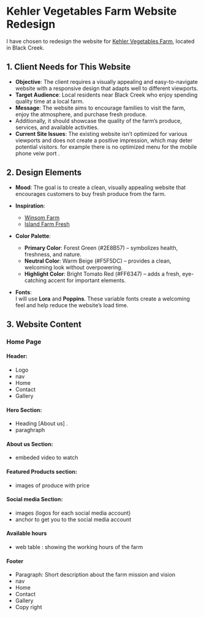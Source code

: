 # Kehler Vegetables Farm Website Redesign

I have chosen to redesign the website for [Kehler Vegetables Farm](https://www.kehlervegetables.ca/), located in Black Creek.

## 1. Client Needs for This Website

- **Objective**: The client requires a visually appealing and easy-to-navigate website with a responsive design that adapts well to different viewports.
- **Target Audience**: Local residents near Black Creek who enjoy spending quality time at a local farm.
- **Message**: The website aims to encourage families to visit the farm, enjoy the atmosphere, and purchase fresh produce.
- Additionally, it should showcase the quality of the farm’s produce, services, and available activities.
- **Current Site Issues**: The existing website isn’t optimized for various viewports and does not create a positive impression, which may deter potential visitors. for example there is no optimized menu for the mobile phone veiw port .



## 2. Design Elements

- **Mood**: The goal is to create a clean, visually appealing website that encourages customers to buy fresh produce from the farm.
- **Inspiration**:  
  - [Winsom Farm](https://www.winsomfarm.ca/?gad_source=1&gclid=Cj0KCQiAlsy5BhDeARIsABRc6ZuQLAXp9FOIxOBQmp6ThmvzX5hD43wm6b33Kto1ACe-EKlpJO6znjMaAuWCEALw_wcB)  
  - [Island Farm Fresh](https://islandfarmfresh.com/)
  
- **Color Palette**:
  - **Primary Color**: Forest Green (#2E8B57) – symbolizes health, freshness, and nature.
  - **Neutral Color**: Warm Beige (#F5F5DC) – provides a clean, welcoming look without overpowering.
  - **Highlight Color**: Bright Tomato Red (#FF6347) – adds a fresh, eye-catching accent for important elements.

- **Fonts**:  
  I will use **Lora** and **Poppins**. These variable fonts create a welcoming feel and help reduce the website’s load time.

## 3. Website Content

### Home Page

#### Header:

- Logo
- nav
 - Home
 - Contact
 - Gallery

#### Hero Section:

 - Heading [About us] .
 - paraghraph

#### About us Section:
 - embeded video to watch

#### Featured Products section:

- images of produce with price

#### Social media Section:

- images (logos for each social media account)
- anchor to get you to the social media account

#### Available hours

- web table : showing the working hours of the farm

#### Footer

- Paragraph: Short description about the farm mission and vision
- nav 
 - Home
 - Contact
 - Gallery 
- Copy right 








